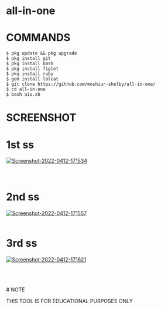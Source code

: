 # all-in-one





# COMMANDS


````
$ pkg update && pkg upgrade 
$ pkg install git 
$ pkg install bash 
$ pkg install figlet 
$ pkg install ruby 
$ gem install lolcat 
$ git clone https://github.com/moshiur-shelby/all-in-one/ 
$ cd all-in-one 
$ bash aio.sh 
````


# SCREENSHOT 

# 1st ss 
<a href="https://imgbb.com/"><img src="https://i.ibb.co/1zvnw2N/Screenshot-2022-0412-171534.png" alt="Screenshot-2022-0412-171534" border="0"></a>
<br/>
</br>
</br>
# 2nd ss 
<a href="https://imgbb.com/"><img src="https://i.ibb.co/D7GXY1m/Screenshot-2022-0412-171557.png" alt="Screenshot-2022-0412-171557" border="0"></a> 
</br>
</br>
# 3rd ss 
<a href="https://imgbb.com/"><img src="https://i.ibb.co/0nXRzcp/Screenshot-2022-0412-171621.png" alt="Screenshot-2022-0412-171621" border="0"></a> 


</br>
</br>
</br>
#  NOTE 


THIS TOOL IS FOR EDUCATIONAL PURPOSES ONLY 
